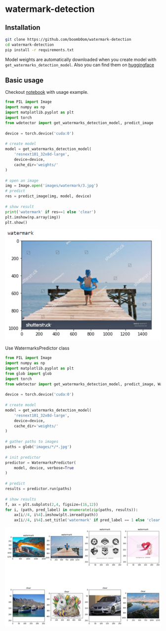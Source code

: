 # watermark-detection

## Installation

```bash
git clone https://github.com/boomb0om/watermark-detection
cd watermark-detection
pip install -r requirements.txt
```

Model weights are automatically downloaded when you create model with `get_watermarks_detection_model`.
Also you can find them on [huggingface](https://huggingface.co/boomb0om/dataset-filters)

## Basic usage

Checkout [notebook](usage_example.ipynb) with usage example.

```python
from PIL import Image
import numpy as np
import matplotlib.pyplot as plt
import torch
from wdetector import get_watermarks_detection_model, predict_image

device = torch.device('cuda:0')

# create model
model = get_watermarks_detection_model(
    'resnext101_32x8d-large',
    device=device,
    cache_dir='weights/'
)

# open an image
img = Image.open('images/watermark/3.jpg')
# predict
res = predict_image(img, model, device)

# show result
print('watermark' if res==1 else 'clear')
plt.imshow(np.array(img))
plt.show()
```
![](images/pic_example1.png)

Use WatermarksPredictor class

```python
from PIL import Image
import numpy as np
import matplotlib.pyplot as plt
from glob import glob
import torch
from wdetector import get_watermarks_detection_model, predict_image, WatermarksPredictor

device = torch.device('cuda:0')

# create model
model = get_watermarks_detection_model(
    'resnext101_32x8d-large',
    device=device,
    cache_dir='weights/'
)

# gather paths to images
paths = glob('images/*/*.jpg')

# init predictor
predictor = WatermarksPredictor(
    model, device, verbose=True
)

# predict
results = predictor.run(paths)

# show results
f, ax = plt.subplots(2,4, figsize=(16,12))
for i, (path, pred_label) in enumerate(zip(paths, results)):
    ax[i//4, i%4].imshow(plt.imread(path))
    ax[i//4, i%4].set_title('watermark' if pred_label == 1 else 'clear')
```
![](images/pic_example2.png)
